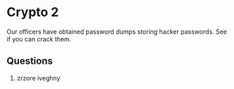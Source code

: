 # Crypto 2
Our officers have obtained password dumps storing hacker passwords. See if you can crack them.

## Questions
1. zrzore iveghny